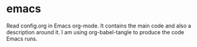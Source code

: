 # emacs

Read config.org in Emacs org-mode. It contains the main code and also a description around it. I am using org-babel-tangle to produce the code Emacs runs.
